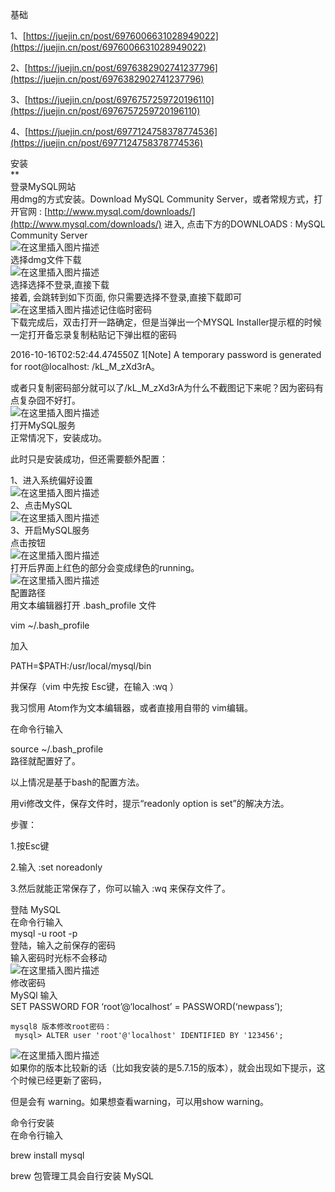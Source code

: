 基础

1、[https://juejin.cn/post/6976006631028949022](https://juejin.cn/post/6976006631028949022)

2、[https://juejin.cn/post/6976382902741237796](https://juejin.cn/post/6976382902741237796)

3、[https://juejin.cn/post/6976757259720196110](https://juejin.cn/post/6976757259720196110)

4、[https://juejin.cn/post/6977124758378774536](https://juejin.cn/post/6977124758378774536)  
  
安装  
\*\*  
登录MySQL网站  
用dmg的方式安装。Download MySQL Community Server，或者常规方式，打开官网 : [http://www.mysql.com/downloads/](http://www.mysql.com/downloads/) 进入, 点击下方的DOWNLOADS : MySQL Community Server  
![在这里插入图片描述](https://img-blog.csdnimg.cn/201904020930096.png?x-oss-process=image/watermark,type_ZmFuZ3poZW5naGVpdGk,shadow_10,text_aHR0cHM6Ly9ibG9nLmNzZG4ubmV0L2JhaWR1XzI2MzE1MjMx,size_16,color_FFFFFF,t_70)  
选择dmg文件下载  
![在这里插入图片描述](https://img-blog.csdnimg.cn/20190402093756575.png)  
选择选择不登录,直接下载  
接着, 会跳转到如下页面, 你只需要选择不登录,直接下载即可  
![在这里插入图片描述](https://img-blog.csdnimg.cn/20190402093805787.png?x-oss-process=image/watermark,type_ZmFuZ3poZW5naGVpdGk,shadow_10,text_aHR0cHM6Ly9ibG9nLmNzZG4ubmV0L2JhaWR1XzI2MzE1MjMx,size_16,color_FFFFFF,t_70)记住临时密码  
下载完成后，双击打开一路确定，但是当弹出一个MYSQL Installer提示框的时候一定打开备忘录复制粘贴记下弹出框的密码  
  
2016-10-16T02:52:44.474550Z 1\[Note\] A temporary password is generated for root@localhost: /kL\_M\_zXd3rA。  
  
或者只复制密码部分就可以了/kL\_M\_zXd3rA为什么不截图记下来呢？因为密码有点复杂囧不好打。  
![在这里插入图片描述](https://img-blog.csdnimg.cn/20190402093819768.png?x-oss-process=image/watermark,type_ZmFuZ3poZW5naGVpdGk,shadow_10,text_aHR0cHM6Ly9ibG9nLmNzZG4ubmV0L2JhaWR1XzI2MzE1MjMx,size_16,color_FFFFFF,t_70)  
打开MySQL服务  
正常情况下，安装成功。  
  
此时只是安装成功，但还需要额外配置：  
  
1、进入系统偏好设置  
![在这里插入图片描述](https://img-blog.csdnimg.cn/20190402093829119.png?x-oss-process=image/watermark,type_ZmFuZ3poZW5naGVpdGk,shadow_10,text_aHR0cHM6Ly9ibG9nLmNzZG4ubmV0L2JhaWR1XzI2MzE1MjMx,size_16,color_FFFFFF,t_70)  
2、点击MySQL  
![在这里插入图片描述](https://img-blog.csdnimg.cn/20190402093837592.png?x-oss-process=image/watermark,type_ZmFuZ3poZW5naGVpdGk,shadow_10,text_aHR0cHM6Ly9ibG9nLmNzZG4ubmV0L2JhaWR1XzI2MzE1MjMx,size_16,color_FFFFFF,t_70)  
3、开启MySQL服务  
点击按钮  
![在这里插入图片描述](https://img-blog.csdnimg.cn/20190402093843931.png?x-oss-process=image/watermark,type_ZmFuZ3poZW5naGVpdGk,shadow_10,text_aHR0cHM6Ly9ibG9nLmNzZG4ubmV0L2JhaWR1XzI2MzE1MjMx,size_16,color_FFFFFF,t_70)  
打开后界面上红色的部分会变成绿色的running。  
![在这里插入图片描述](https://img-blog.csdnimg.cn/20190402093850188.png?x-oss-process=image/watermark,type_ZmFuZ3poZW5naGVpdGk,shadow_10,text_aHR0cHM6Ly9ibG9nLmNzZG4ubmV0L2JhaWR1XzI2MzE1MjMx,size_16,color_FFFFFF,t_70)  
配置路径  
用文本编辑器打开 .bash\_profile 文件  
  
vim ~/.bash\_profile  
  
加入  
  
PATH=$PATH:/usr/local/mysql/bin  
  
并保存（vim 中先按 Esc键，在输入 :wq ）  
  
我习惯用 Atom作为文本编辑器，或者直接用自带的 vim编辑。  
  
在命令行输入  
  
source ~/.bash\_profile  
路径就配置好了。  
  
以上情况是基于bash的配置方法。  
  
用vi修改文件，保存文件时，提示“readonly option is set”的解决方法。  
  
步骤：  
  
1.按Esc键  
  
2.输入 :set noreadonly  
  
3.然后就能正常保存了，你可以输入 :wq 来保存文件了。  
  
登陆 MySQL  
在命令行输入  
mysql -u root -p  
登陆，输入之前保存的密码  
输入密码时光标不会移动  
![在这里插入图片描述](https://img-blog.csdnimg.cn/20190402093908479.png)  
修改密码  
MySQl 输入  
SET PASSWORD FOR ‘root’@‘localhost’ = PASSWORD(‘newpass’);

```
mysql8 版本修改root密码：
 mysql> ALTER user 'root'@'localhost' IDENTIFIED BY '123456';

```

  

  
![在这里插入图片描述](https://img-blog.csdnimg.cn/20190402093914132.png)  
如果你的版本比较新的话（比如我安装的是5.7.15的版本），就会出现如下提示，这个时候已经更新了密码，  
  
但是会有 warning。如果想查看warning，可以用show warning。  
  
命令行安装  
在命令行输入  
  
brew install mysql  
  
brew 包管理工具会自行安装 MySQL